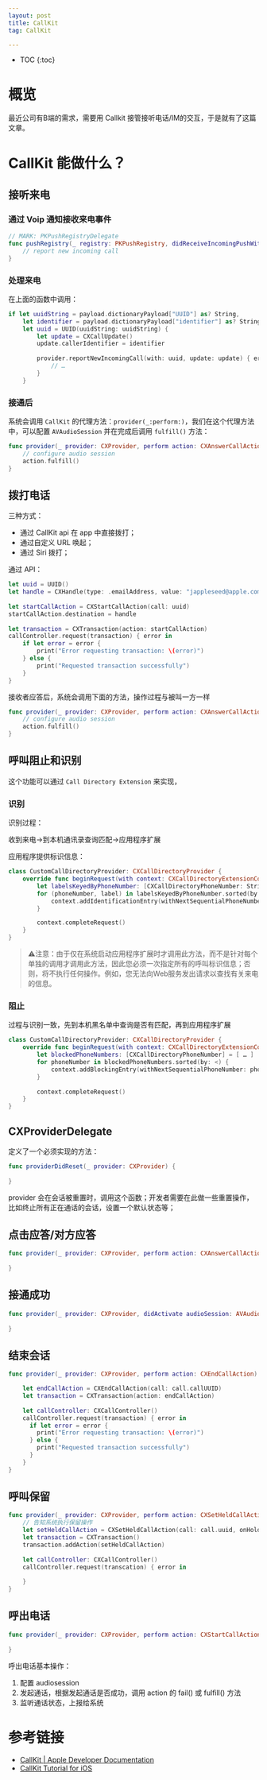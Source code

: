 ```yaml
---
layout: post
title: CallKit
tag: CallKit

---
```


* TOC
{:toc}

# 概览

最近公司有B端的需求，需要用 Callkit 接管接听电话/IM的交互，于是就有了这篇文章。


# CallKit 能做什么？

## 接听来电

### 通过 Voip 通知接收来电事件

```Swift
// MARK: PKPushRegistryDelegate
func pushRegistry(_ registry: PKPushRegistry, didReceiveIncomingPushWith payload: PKPushPayload, forType type: PKPushType) {
    // report new incoming call
}
```

### 处理来电

在上面的函数中调用：

```Swift
if let uuidString = payload.dictionaryPayload["UUID"] as? String,
    let identifier = payload.dictionaryPayload["identifier"] as? String,
    let uuid = UUID(uuidString: uuidString) {
        let update = CXCallUpdate()    
        update.callerIdentifier = identifier
        
        provider.reportNewIncomingCall(with: uuid, update: update) { error in
            // …
        }
    }

```

### 接通后

系统会调用 `CallKit` 的代理方法：`provider(_:perform:)`，我们在这个代理方法中，可以配置 `AVAudioSession` 并在完成后调用 `fulfill()` 方法：

```Swift
func provider(_ provider: CXProvider, perform action: CXAnswerCallAction) {
    // configure audio session
    action.fulfill()
}
```


## 拨打电话

三种方式：

* 通过 CallKit api 在 app 中直接拨打；
* 通过自定义 URL 唤起；
* 通过 Siri 拨打；

通过 API：

```Swift
let uuid = UUID()
let handle = CXHandle(type: .emailAddress, value: "jappleseed@apple.com")
 
let startCallAction = CXStartCallAction(call: uuid)
startCallAction.destination = handle
 
let transaction = CXTransaction(action: startCallAction)
callController.request(transaction) { error in
    if let error = error {
        print("Error requesting transaction: \(error)")
    } else {
        print("Requested transaction successfully")
    }
}
```

接收者应答后，系统会调用下面的方法，操作过程与被叫一方一样

```Swift
func provider(_ provider: CXProvider, perform action: CXAnswerCallAction) {
    // configure audio session
    action.fulfill()
}
```

## 呼叫阻止和识别

这个功能可以通过 `Call Directory Extension` 来实现，

### 识别

识别过程：

收到来电->到本机通讯录查询匹配->应用程序扩展

应用程序提供标识信息：

```Swift
class CustomCallDirectoryProvider: CXCallDirectoryProvider {
    override func beginRequest(with context: CXCallDirectoryExtensionContext) {
        let labelsKeyedByPhoneNumber: [CXCallDirectoryPhoneNumber: String] = [ … ]
        for (phoneNumber, label) in labelsKeyedByPhoneNumber.sorted(by: <) {
            context.addIdentificationEntry(withNextSequentialPhoneNumber: phoneNumber, label: label)        
        }

        context.completeRequest()
    }
}
```

> ⚠️注意：由于仅在系统启动应用程序扩展时才调用此方法，而不是针对每个单独的调用才调用此方法，因此您必须一次指定所有的呼叫标识信息；否则，将不执行任何操作。例如，您无法向Web服务发出请求以查找有关来电的信息。

### 阻止

过程与识别一致，先到本机黑名单中查询是否有匹配，再到应用程序扩展

```Swift
class CustomCallDirectoryProvider: CXCallDirectoryProvider {
    override func beginRequest(with context: CXCallDirectoryExtensionContext) {
        let blockedPhoneNumbers: [CXCallDirectoryPhoneNumber] = [ … ]
        for phoneNumber in blockedPhoneNumbers.sorted(by: <) {
            context.addBlockingEntry(withNextSequentialPhoneNumber: phoneNumber)
        }
        
        context.completeRequest()
    }
}
```


## CXProviderDelegate

定义了一个必须实现的方法：

```Swift
func providerDidReset(_ provider: CXProvider) {
    
}
```

provider 会在会话被重置时，调用这个函数；开发者需要在此做一些重置操作，比如终止所有正在通话的会话，设置一个默认状态等；

## 点击应答/对方应答

```Swift
func provider(_ provider: CXProvider, perform action: CXAnswerCallAction) {
    
}
```

## 接通成功

```Swift
func provider(_ provider: CXProvider, didActivate audioSession: AVAudioSession) {
    
}
```

## 结束会话

```Swift
func provider(_ provider: CXProvider, perform action: CXEndCallAction) {

    let endCallAction = CXEndCallAction(call: call.callUUID)
    let transaction = CXTransaction(action: endCallAction)
    
    let callController: CXCallController()
    callController.request(transaction) { error in
      if let error = error {
        print("Error requesting transaction: \(error)")
      } else {
        print("Requested transaction successfully")
      }
    }
}
```

## 呼叫保留

```Swift
func provider(_ provider: CXProvider, perform action: CXSetHeldCallAction) {
    // 告知系统执行保留操作
    let setHeldCallAction = CXSetHeldCallAction(call: call.uuid, onHold: onHold)
    let transaction = CXTransaction()
    transaction.addAction(setHeldCallAction)
    
    let callController: CXCallController()
    callController.request(transcation) { error in
        
    }
}
```


## 呼出电话

```Swift
func provider(_ provider: CXProvider, perform action: CXStartCallAction) {
    
}
```

呼出电话基本操作：

1. 配置 audiosession
2. 发起通话，根据发起通话是否成功，调用 action 的 fail() 或 fulfill() 方法
3. 监听通话状态，上报给系统

# 参考链接

* [CallKit | Apple Developer Documentation](https://developer.apple.com/documentation/callkit)
* [CallKit Tutorial for iOS](https://www.raywenderlich.com/1276414-callkit-tutorial-for-ios)